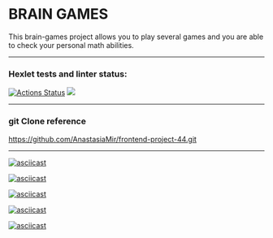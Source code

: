 # BRAIN GAMES 
This brain-games project allows you to play several games and you are able to check your personal math abilities. 
____

### Hexlet tests and linter status:
[![Actions Status](https://github.com/AnastasiaMir/frontend-project-44/workflows/hexlet-check/badge.svg)](https://github.com/AnastasiaMir/frontend-project-44/actions)
<a href="https://codeclimate.com/github/AnastasiaMir/frontend-project-44/maintainability"><img src="https://api.codeclimate.com/v1/badges/8e4804037f049f4fa29a/maintainability" /></a>
____
### git Clone reference
https://github.com/AnastasiaMir/frontend-project-44.git
____

<!-- brain-calc demo -->
[![asciicast](https://asciinema.org/a/soKoeubGmK5jHQRUG6NnTARw6.svg)](https://asciinema.org/a/soKoeubGmK5jHQRUG6NnTARw6)
<!-- brain-even demo -->
[![asciicast](https://asciinema.org/a/nt5DvxYvUIveQlzw0PWMsLBNK.svg)](https://asciinema.org/a/nt5DvxYvUIveQlzw0PWMsLBNK)
<!-- brain-gcd gcd -->
[![asciicast](https://asciinema.org/a/c7Bk7C5RGgMy3aiG2xC7Wf2Cx.svg)](https://asciinema.org/a/c7Bk7C5RGgMy3aiG2xC7Wf2Cx)
<!-- brain-progression demo -->
[![asciicast](https://asciinema.org/a/u31sahS4OSXb6kHkPQcGTfeVN.svg)](https://asciinema.org/a/u31sahS4OSXb6kHkPQcGTfeVN)
<!-- brain-prime demo -->
[![asciicast](https://asciinema.org/a/n7fpSI9WT8b2xtBAjgxatI2Lp.svg)](https://asciinema.org/a/n7fpSI9WT8b2xtBAjgxatI2Lp)
